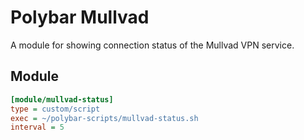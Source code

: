 # Polybar Mullvad

A module for showing connection status of the Mullvad VPN service.


## Module

```ini
[module/mullvad-status]
type = custom/script
exec = ~/polybar-scripts/mullvad-status.sh
interval = 5
```

